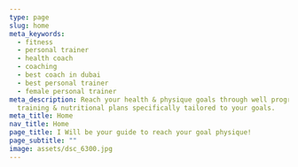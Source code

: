 ```yaml
---
type: page
slug: home
meta_keywords:
  - fitness
  - personal trainer
  - health coach
  - coaching
  - best coach in dubai
  - best personal trainer
  - female personal trainer
meta_description: Reach your health & physique goals through well programmed
  training & nutritional plans specifically tailored to your goals.
meta_title: Home
nav_title: Home
page_title: I Will be your guide to reach your goal physique!
page_subtitle: ""
image: assets/dsc_6300.jpg
---
```

